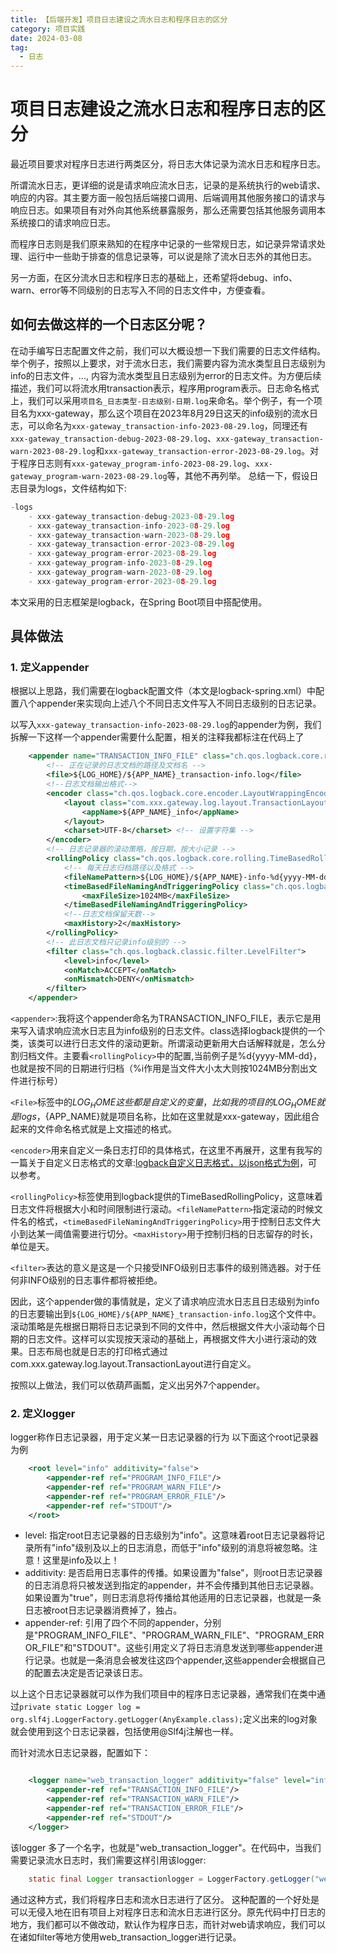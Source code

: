 ```yaml
---
title: 【后端开发】项目日志建设之流水日志和程序日志的区分
category: 项目实践
date: 2024-03-08
tag:
  - 日志
---
```

# 项目日志建设之流水日志和程序日志的区分

最近项目要求对程序日志进行两类区分，将日志大体记录为流水日志和程序日志。

所谓流水日志，更详细的说是请求响应流水日志，记录的是系统执行的web请求、响应的内容。其主要方面一般包括后端接口调用、后端调用其他服务接口的请求与响应日志。如果项目有对外向其他系统暴露服务，那么还需要包括其他服务调用本系统接口的请求响应日志。

而程序日志则是我们原来熟知的在程序中记录的一些常规日志，如记录异常请求处理、运行中一些助于排查的信息记录等，可以说是除了流水日志外的其他日志。

另一方面，在区分流水日志和程序日志的基础上，还希望将debug、info、warn、error等不同级别的日志写入不同的日志文件中，方便查看。

## 如何去做这样的一个日志区分呢？

在动手编写日志配置文件之前，我们可以大概设想一下我们需要的日志文件结构。举个例子，按照以上要求，对于流水日志，我们需要内容为流水类型且日志级别为info的日志文件，..., 内容为流水类型且日志级别为error的日志文件。为方便后续描述，我们可以将流水用transaction表示，程序用program表示。日志命名格式上，我们可以采用`项目名_日志类型-日志级别-日期.log`来命名。举个例子，有一个项目名为xxx-gateway，那么这个项目在2023年8月29日这天的info级别的流水日志，可以命名为`xxx-gateway_transaction-info-2023-08-29.log`，同理还有`xxx-gateway_transaction-debug-2023-08-29.log`、`xxx-gateway_transaction-warn-2023-08-29.log`和`xxx-gateway_transaction-error-2023-08-29.log`。对于程序日志则有`xxx-gateway_program-info-2023-08-29.log`、`xxx-gateway_program-warn-2023-08-29.log`等，其他不再列举。
总结一下，假设日志目录为logs，文件结构如下:

```C
-logs
    - xxx-gateway_transaction-debug-2023-08-29.log
    - xxx-gateway_transaction-info-2023-08-29.log
    - xxx-gateway_transaction-warn-2023-08-29.log
    - xxx-gateway_transaction-error-2023-08-29.log
    - xxx-gateway_program-error-2023-08-29.log
    - xxx-gateway_program-info-2023-08-29.log
    - xxx-gateway_program-warn-2023-08-29.log
    - xxx-gateway_program-error-2023-08-29.log
```

本文采用的日志框架是logback，在Spring Boot项目中搭配使用。

## 具体做法

### 1. 定义appender

根据以上思路，我们需要在logback配置文件（本文是logback-spring.xml）中配置八个appender来实现向上述八个不同日志文件写入不同日志级别的日志记录。

以写入`xxx-gateway_transaction-info-2023-08-29.log`的appender为例，我们拆解一下这样一个appender需要什么配置，相关的注释我都标注在代码上了

```xml
    <appender name="TRANSACTION_INFO_FILE" class="ch.qos.logback.core.rolling.RollingFileAppender">
        <!-- 正在记录的日志文档的路径及文档名 -->
        <file>${LOG_HOME}/${APP_NAME}_transaction-info.log</file>
        <!--日志文档输出格式-->
        <encoder class="ch.qos.logback.core.encoder.LayoutWrappingEncoder">
            <layout class="com.xxx.gateway.log.layout.TransactionLayout">
                <appName>${APP_NAME}_info</appName>
            </layout>
            <charset>UTF-8</charset> <!-- 设置字符集 -->
        </encoder>
        <!-- 日志记录器的滚动策略，按日期，按大小记录 -->
        <rollingPolicy class="ch.qos.logback.core.rolling.TimeBasedRollingPolicy">
            <!-- 每天日志归档路径以及格式 -->
            <fileNamePattern>${LOG_HOME}/${APP_NAME}-info-%d{yyyy-MM-dd}.%i.log</fileNamePattern>
            <timeBasedFileNamingAndTriggeringPolicy class="ch.qos.logback.core.rolling.SizeAndTimeBasedFNATP">
                <maxFileSize>1024MB</maxFileSize>
            </timeBasedFileNamingAndTriggeringPolicy>
            <!--日志文档保留天数-->
            <maxHistory>2</maxHistory>
        </rollingPolicy>
        <!-- 此日志文档只记录info级别的 -->
        <filter class="ch.qos.logback.classic.filter.LevelFilter">
            <level>info</level>
            <onMatch>ACCEPT</onMatch>
            <onMismatch>DENY</onMismatch>
        </filter>
    </appender>
```

`<appender>`:我将这个appender命名为TRANSACTION_INFO_FILE，表示它是用来写入请求响应流水日志且为info级别的日志文件。class选择logback提供的一个类，该类可以进行日志文件的滚动更新。所谓滚动更新用大白话解释就是，怎么分割归档文件。主要看`<rollingPolicy>`中的配置,当前例子是%d{yyyy-MM-dd}，也就是按不同的日期进行归档（%i作用是当文件大小太大则按1024MB分割出文件进行标号）

`<File>`标签中的${LOG_HOME}这些都是自定义的变量，比如我的项目的LOG_HOME就是logs，${APP_NAME}就是项目名称，比如在这里就是xxx-gateway，因此组合起来的文件命名格式就是上文描述的格式。

`<encoder>`用来自定义一条日志打印的具体格式，在这里不再展开，这里有我写的一篇关于自定义日志格式的文章:<a href='./logback-custom-log-formattion' target='blank'>logback自定义日志格式，以json格式为例</a>，可以参考。

`<rollingPolicy>`标签使用到logback提供的TimeBasedRollingPolicy，这意味着日志文件将根据大小和时间限制进行滚动。`<fileNamePattern>`指定滚动的时候文件名的格式，`<timeBasedFileNamingAndTriggeringPolicy>`用于控制日志文件大小到达某一阈值需要进行切分。`<maxHistory>`用于控制归档的日志留存的时长，单位是天。

`<filter>`表达的意义是这是一个只接受INFO级别日志事件的级别筛选器。对于任何非INFO级别的日志事件都将被拒绝。

因此，这个appender做的事情就是，定义了请求响应流水日志且日志级别为info的日志要输出到`${LOG_HOME}/${APP_NAME}_transaction-info.log`这个文件中。滚动策略是先根据日期将日志记录到不同的文件中，然后根据文件大小滚动每个日期的日志文件。这样可以实现按天滚动的基础上，再根据文件大小进行滚动的效果。日志布局也就是日志的打印格式通过com.xxx.gateway.log.layout.TransactionLayout进行自定义。

按照以上做法，我们可以依葫芦画瓢，定义出另外7个appender。


### 2. 定义logger

logger称作日志记录器，用于定义某一日志记录器的行为
以下面这个root记录器为例
```xml
    <root level="info" additivity="false">
        <appender-ref ref="PROGRAM_INFO_FILE"/>
        <appender-ref ref="PROGRAM_WARN_FILE"/>
        <appender-ref ref="PROGRAM_ERROR_FILE"/>
        <appender-ref ref="STDOUT"/>
    </root>
```
- level: 指定root日志记录器的日志级别为"info"。这意味着root日志记录器将记录所有"info"级别及以上的日志消息，而低于"info"级别的消息将被忽略。注意！这里是info及以上！
- additivity: 是否启用日志事件的传播。如果设置为"false"，则root日志记录器的日志消息将只被发送到指定的appender，并不会传播到其他日志记录器。如果设置为"true"，则日志消息将传播给其他适用的日志记录器，也就是一条日志被root日志记录器消费掉了，独占。
- appender-ref: 引用了四个不同的appender，分别是"PROGRAM_INFO_FILE"、"PROGRAM_WARN_FILE"、"PROGRAM_ERROR_FILE"和"STDOUT"。这些引用定义了将日志消息发送到哪些appender进行记录。也就是一条消息会被发往这四个appender,这些appender会根据自己的配置去决定是否记录该日志。

以上这个日志记录器就可以作为我们项目中的程序日志记录器，通常我们在类中通过`private static Logger log = org.slf4j.LoggerFactory.getLogger(AnyExample.class);`定义出来的log对象就会使用到这个日志记录器，包括使用@Slf4j注解也一样。

而针对流水日志记录器，配置如下：
```xml

    <logger name="web_transaction_logger" additivity="false" level="info">
        <appender-ref ref="TRANSACTION_INFO_FILE"/>
        <appender-ref ref="TRANSACTION_WARN_FILE"/>
        <appender-ref ref="TRANSACTION_ERROR_FILE"/>
        <appender-ref ref="STDOUT"/>
    </logger>
```
该logger 多了一个名字，也就是"web_transaction_logger"。在代码中，当我们需要记录流水日志时，我们需要这样引用该logger:
```java
    static final Logger transactionlogger = LoggerFactory.getLogger("web_transaction_logger");
```
通过这种方式，我们将程序日志和流水日志进行了区分。
这种配置的一个好处是可以无侵入地在旧有项目上对程序日志和流水日志进行区分。原先代码中打日志的地方，我们都可以不做改动，默认作为程序日志，而针对web请求响应，我们可以在诸如filter等地方使用web_transaction_logger进行记录。






